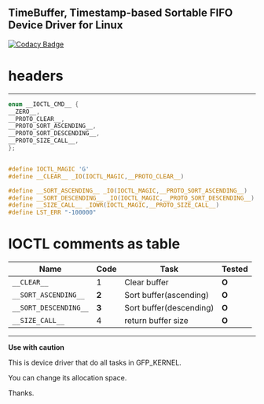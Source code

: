 
## TimeBuffer, Timestamp-based Sortable FIFO Device Driver for Linux
[![Codacy Badge](https://app.codacy.com/project/badge/Grade/8c26c5411743427b900d6e1f5c7dfaf5)](https://www.codacy.com/gh/yoonjin2/timebuffer/dashboard?utm_source=github.com&amp;utm_medium=referral&amp;utm_content=yoonjin2/timebuffer&amp;utm_campaign=Badge_Grade)

# headers
----------------
```c
enum __IOCTL_CMD__ {
__ZERO__,
__PROTO_CLEAR__,
__PROTO_SORT_ASCENDING__,
__PROTO_SORT_DESCENDING__,
__PROTO_SIZE_CALL__,
};


#define IOCTL_MAGIC 'G'
#define __CLEAR__ _IO(IOCTL_MAGIC,__PROTO_CLEAR__) 

#define __SORT_ASCENDING__ _IO(IOCTL_MAGIC,__PROTO_SORT_ASCENDING__)
#define __SORT_DESCENDING__ _IO(IOCTL_MAGIC,__PROTO_SORT_DESCENDING__)
#define __SIZE_CALL__ _IOWR(IOCTL_MAGIC,__PROTO_SIZE_CALL__)
#define LST_ERR "-100000"
```

# IOCTL comments as table
|Name|Code|Task|Tested|
|---|---|---|---|
|`__CLEAR__`|1|Clear buffer|**O**| 
|`__SORT_ASCENDING__`|**2**|Sort buffer(ascending)|**O**|    
|`__SORT_DESCENDING__`|**3**|Sort buffer(descending)|**O**|
|`__SIZE_CALL__`|4|return buffer size|**O**|
-----------------------------------------
    
**Use with caution**

This is device driver that do all tasks in GFP_KERNEL.

You can change its allocation space.

Thanks.


